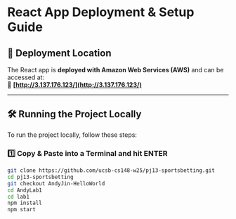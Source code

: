 # React App Deployment & Setup Guide

## 📍 Deployment Location
The React app is **deployed with Amazon Web Services (AWS)** and can be accessed at:  
🔗 **[http://3.137.176.123/](http://3.137.176.123/)**

---

## 🛠️ Running the Project Locally
To run the project locally, follow these steps:

### **1️⃣ Copy & Paste into a Terminal and hit ENTER**
```sh
git clone https://github.com/ucsb-cs148-w25/pj13-sportsbetting.git
cd pj13-sportsbetting
git checkout AndyJin-HelloWorld
cd AndyLab1
cd lab1
npm install
npm start

